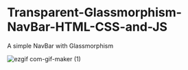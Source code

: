 # Transparent-Glassmorphism-NavBar-HTML-CSS-and-JS
A simple NavBar with Glassmorphism  

![ezgif com-gif-maker (1)](https://user-images.githubusercontent.com/60861872/159612526-852126e6-cdce-438c-b69b-a564666f20f7.gif)
